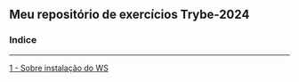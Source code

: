  ## Meu repositório de exercícios Trybe-2024 ##
 ### Indice ###
-------------------------------------------------------

[1 - Sobre instalação do WS](https://github.com/Fas-DevNaWeb/Trybe-exercicios/blob/main/Importante/configuracao-WSL.js "1 - Sobre instalação do WSL")


 
